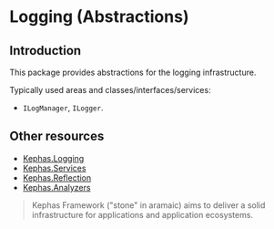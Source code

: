 ﻿# Logging (Abstractions)

## Introduction
This package provides abstractions for the logging infrastructure.

Typically used areas and classes/interfaces/services:
* `ILogManager`, `ILogger`.

## Other resources

* [Kephas.Logging](https://www.nuget.org/packages/Kephas.Logging)
* [Kephas.Services](https://www.nuget.org/packages/Kephas.Services)
* [Kephas.Reflection](https://www.nuget.org/packages/Kephas.Reflection)
* [Kephas.Analyzers](https://www.nuget.org/packages/Kephas.Analyzers)

> Kephas Framework ("stone" in aramaic) aims to deliver a solid infrastructure for applications and application ecosystems.

